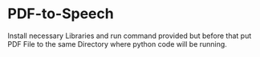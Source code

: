 # PDF-to-Speech
Install necessary Libraries and run command provided but before that put PDF File to the same Directory where python code will be running.
